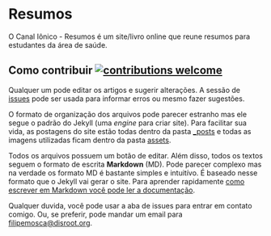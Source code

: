 # Resumos
O Canal Iônico - Resumos é um site/livro online que reune resumos para estudantes da área de saúde.

## Como contribuir [![contributions welcome](https://img.shields.io/badge/contributions-welcome-brightgreen.svg?style=flat)](https://github.com/dwyl/esta/issues)
Qualquer um pode editar os artigos e sugerir alterações. A sessão de [issues](https://github.com/canalionico/resumos/issues) pode ser usada para informar erros ou mesmo fazer sugestões.

O formato de organização dos arquivos pode parecer estranho mas ele segue o padrão do Jekyll (uma _engine_ para criar site). Para facilitar sua vida, as postagens do site estão todas dentro da pasta [_posts](https://github.com/canalionico/resumos/tree/master/_posts) e todas as imagens utilizadas ficam dentro da pasta [assets](https://github.com/canalionico/resumos/tree/master/assets).

Todos os arquivos possuem um botão de editar. Além disso, todos os textos seguem o formato de escrita **Markdown** (MD). Pode parecer complexo mas na verdade os formato MD é bastante simples e intuitívo. É baseado nesse formato que o Jekyll vai gerar o site. Para aprender rapidamente [como escrever em Markdown você pode ler a documentação](https://www.markdownguide.org/basic-syntax).

Qualquer duvida, você pode usar a aba de issues para entrar em contato comigo. Ou, se preferir, pode mandar um email para <filipemosca@disroot.org>.
